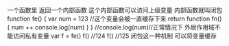 一个函数里 返回一个内部函数 这个内部函数可以访问上级变量
内部函数就叫闭包
function fe() {
    var num = 123 //这个变量会被一直缓存下来
    return function fn(){
        num ++
        console.log(num)
    }
}
//console.log(num)//正常情况下 外层作用域不能访问私有变量
var f = fe()
f() //124
f() //125
闭包这一种机制 可以将变量缓存